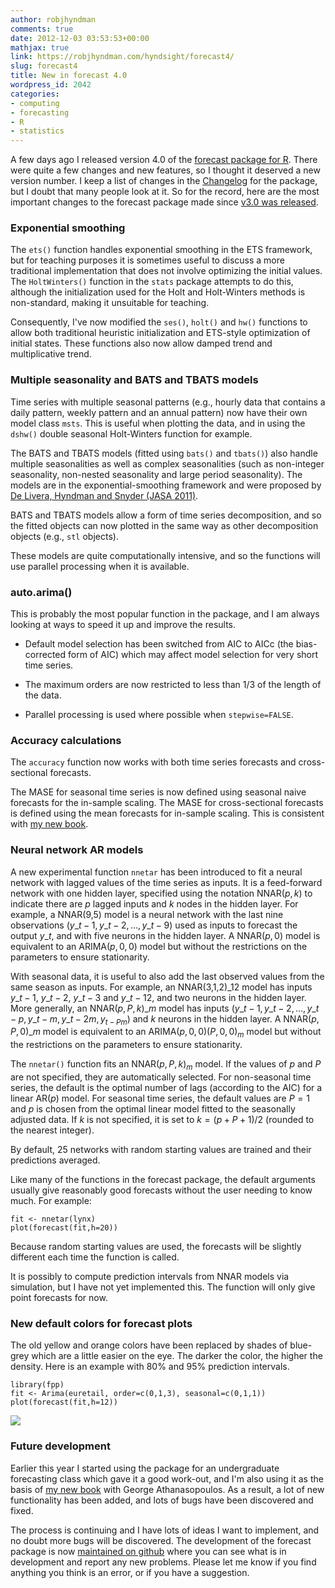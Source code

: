 ```yaml
---
author: robjhyndman
comments: true
date: 2012-12-03 03:53:53+00:00
mathjax: true
link: https://robjhyndman.com/hyndsight/forecast4/
slug: forecast4
title: New in forecast 4.0
wordpress_id: 2042
categories:
- computing
- forecasting
- R
- statistics
---
```


A few days ago I released version 4.0 of the [forecast package for R](http://cran.r-project.org/web/packages/forecast/). There were quite a few changes and new features, so I thought it deserved a new version number. I keep a list of changes in the [Changelog](http://cran.r-project.org/web/packages/forecast/ChangeLog) for the package, but I doubt that many people look at it. So for the record, here are the most important changes to the forecast package made since [v3.0 was released](https://robjhyndman.com/hyndsight/forecast3/).<!-- more -->



### Exponential smoothing



The `ets()` function handles exponential smoothing in the ETS framework, but for teaching purposes it is sometimes useful to discuss a more traditional implementation that does not involve optimizing the initial values. The `HoltWinters()` function in the `stats` package attempts to do this, although the initialization used for the Holt and Holt-Winters methods is non-standard, making it unsuitable for teaching.

Consequently, I've now modified the `ses()`, `holt()` and `hw()` functions to allow both traditional heuristic initialization and ETS-style optimization of initial states. These functions also now allow damped trend and multiplicative trend.



### Multiple seasonality and BATS and TBATS models



Time series with multiple seasonal patterns (e.g., hourly data that contains a daily pattern, weekly pattern and an annual pattern) now have their own model class `msts`. This is useful when plotting the data, and in using the `dshw()` double seasonal Holt-Winters function for example.

The BATS and TBATS models (fitted using `bats()` and `tbats()`) also handle multiple seasonalities as well as complex seasonalities (such as non-integer seasonality, non-nested seasonality and large period seasonality). The models are in the exponential-smoothing framework and were proposed by [De Livera, Hyndman and Snyder (JASA 2011)](/publications/complex-seasonality/).

BATS and TBATS models allow a form of time series decomposition, and so the fitted objects can now plotted in the same way as other decomposition objects (e.g., `stl` objects).

These models are quite computationally intensive, and so the functions will use parallel processing when it is available.



### auto.arima()



This is probably the most popular function in the package, and I am always looking at ways to speed it up and improve the results.





  * Default model selection has been switched from AIC to AICc (the bias-corrected form of AIC) which may affect model selection for very short time series.


  * The maximum orders are now restricted to less than 1/3 of the length of the data.


  * Parallel processing is used where possible when `stepwise=FALSE`.





### Accuracy calculations



The `accuracy` function now works with both time series forecasts and cross-sectional forecasts.

The MASE for seasonal time series is now defined using seasonal naive forecasts for the in-sample scaling. The MASE for cross-sectional forecasts is defined using the mean forecasts for in-sample scaling. This is consistent with [my new book](http://otexts.org/fpp/2/5/).



### Neural network AR models



A new experimental function `nnetar` has been introduced to fit a neural network with lagged values of the time series as inputs. It is a feed-forward network with one hidden layer, specified using the notation NNAR($p,k$) to indicate there are $p$ lagged inputs and $k$ nodes in the hidden layer. For example, a NNAR(9,5) model is a neural network with the last nine observations $(y\_{t-1},y\_{t-2},\dots,y\_{t-9}$) used as inputs to forecast the output $y\_t$, and with five neurons in the hidden layer. A NNAR($p,0$) model is equivalent to an ARIMA($p,0,0$) model but without the restrictions on the parameters to ensure stationarity.

With seasonal data, it is useful to also add the last observed values from the same season as inputs. For example, an NNAR(3,1,2)$\_{12}$ model has inputs $y\_{t-1}$, $y\_{t-2}$, $y\_{t-3}$ and $y\_{t-12}$, and two neurons in the hidden layer. More generally, an NNAR($p,P,k$)$\_m$ model has inputs $(y\_{t-1},y\_{t-2},\dots,y\_{t-p},y\_{t-m},y\_{t-2m},y_{t-Pm})$ and $k$ neurons in the hidden layer. A NNAR($p,P,0$)$\_m$ model is equivalent to an ARIMA($p,0,0$)($P,0,0$)$_m$ model but without the restrictions on the parameters to ensure stationarity.

The `nnetar()` function fits an NNAR($p,P,k$)$_m$ model. If the values of $p$ and $P$ are not specified, they are automatically selected. For non-seasonal time series, the default is the optimal number of lags (according to the AIC) for a linear AR($p$) model. For seasonal time series, the default values are $P=1$ and $p$ is chosen from the optimal linear model fitted to the seasonally adjusted data. If $k$ is not specified, it is set to $k=(p+P+1)/2$ (rounded to the nearest integer).

By default, 25 networks with random starting values are trained and their predictions averaged.

Like many of the functions in the forecast package, the default arguments usually give reasonably good forecasts without the user needing to know much. For example:




    fit <- nnetar(lynx)
    plot(forecast(fit,h=20))




Because random starting values are used, the forecasts will be slightly different each time the function is called.

It is possibly to compute prediction intervals from NNAR models via simulation, but I have not yet implemented this. The function will only give point forecasts for now.



### New default colors for forecast plots



The old yellow and orange colors have been replaced by shades of blue-grey which are a little easier on the eye. The darker the color, the higher the density. Here is an example with 80% and 95% prediction intervals.




    library(fpp)
    fit <- Arima(euretail, order=c(0,1,3), seasonal=c(0,1,1))
    plot(forecast(fit,h=12))




[![](http://otexts.org/fppfigs/euretail6.png)](http://otexts.org/fppfigs/euretail6.png)



### Future development



Earlier this year I started using the package for an undergraduate forecasting class which gave it a good work-out, and I'm also using it as the basis of [my new book](http://otexts.org/fpp/) with George Athanasopoulos. As a result, a lot of new functionality has been added, and lots of bugs have been discovered and fixed.

The process is continuing and I have lots of ideas I want to implement, and no doubt more bugs will be discovered. The development of the forecast package is now [maintained on github](http://github.com/robjhyndman/forecast) where you can see what is in development and report any new problems. Please let me know if you find anything you think is an error, or if you have a suggestion.
